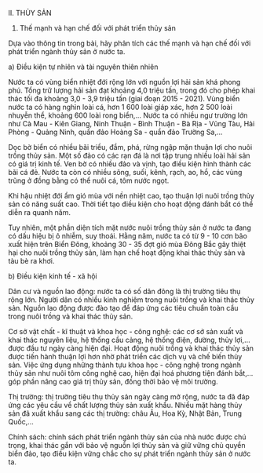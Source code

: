 II. THỦY SẢN

1. Thế mạnh và hạn chế đối với phát triển thủy sản

Dựa vào thông tin trong bài, hãy phân tích các thế mạnh và hạn chế đối với phát triển ngành thủy sản ở nước ta.

a) Điều kiện tự nhiên và tài nguyên thiên nhiên

Nước ta có vùng biển nhiệt đới rộng lớn với nguồn lợi hải sản khá phong phú. Tổng trữ lượng hải sản đạt khoảng 4,0 triệu tấn, trong đó cho phép khai thác tối đa khoảng 3,0 - 3,9 triệu tấn (giai đoạn 2015 - 2021). Vùng biển nước ta có hàng nghìn loài cá, hơn 1 600 loài giáp xác, hơn 2 500 loài nhuyễn thể, khoảng 600 loài rong biển,... Nước ta có nhiều ngư trường lớn như Cà Mau - Kiên Giang, Ninh Thuận - Bình Thuận - Bà Rịa - Vũng Tàu, Hải Phòng - Quảng Ninh, quần đảo Hoàng Sa - quần đảo Trường Sa,...

Dọc bờ biển có nhiều bãi triều, đầm, phá, rừng ngập mặn thuận lợi cho nuôi trồng thủy sản. Một số đảo có các rạn đá là nơi tập trung nhiều loài hải sản có giá trị kinh tế. Ven bờ có nhiều đảo và vịnh, tạo điều kiện hình thành các bãi cá đẻ. Nước ta còn có nhiều sông, suối, kênh, rạch, ao, hồ, các vùng trũng ở đồng bằng có thể nuôi cá, tôm nước ngọt.

Khi hậu nhiệt đới ẩm gió mùa với nền nhiệt cao, tạo thuận lợi nuôi trồng thủy sản có năng suất cao. Thời tiết tạo điều kiện cho hoạt động đánh bắt có thể diễn ra quanh năm.

Tuy nhiên, một phần diện tích mặt nước nuôi trồng thủy sản ở nước ta đang có dấu hiệu bị ô nhiễm, suy thoái. Hằng năm, nước ta có từ 9 - 10 cơn bão xuất hiện trên Biển Đông, khoảng 30 - 35 đợt gió mùa Đông Bắc gây thiệt hại cho nuôi trồng thủy sản, làm hạn chế hoạt động khai thác thủy sản và tàu bè ra khơi.

b) Điều kiện kinh tế - xã hội

Dân cư và nguồn lao động: nước ta có số dân đông là thị trường tiêu thụ rộng lớn. Người dân có nhiều kinh nghiệm trong nuôi trồng và khai thác thủy sản. Nguồn lao động được đào tạo để đáp ứng các tiêu chuẩn toàn cầu trong nuôi trồng và khai thác thủy sản.

Cơ sở vật chất - kĩ thuật và khoa học - công nghệ: các cơ sở sản xuất và khai thác nguyên liệu, hệ thống cầu cảng, hệ thống điện, đường, thủy lợi,... được đầu tư ngày càng hiện đại. Hoạt động nuôi trồng và khai thác thủy sản được tiến hành thuận lợi hơn nhờ phát triển các dịch vụ và chế biến thủy sản. Việc ứng dụng những thành tựu khoa học - công nghệ trong ngành thủy sản như nuôi tôm công nghệ cao, hiện đại hoá phương tiện đánh bắt,... góp phần nâng cao giá trị thủy sản, đồng thời bảo vệ môi trường.

Thị trường: thị trường tiêu thụ thủy sản ngày càng mở rộng, nước ta đã đáp ứng các yêu cầu về chất lượng thủy sản xuất khẩu. Nhiều mặt hàng thủy sản đã xuất khẩu sang các thị trường: châu Âu, Hoa Kỳ, Nhật Bản, Trung Quốc,...

Chính sách: chính sách phát triển ngành thủy sản của nhà nước được chú trọng, khai thác gắn với bảo vệ nguồn lợi thủy sản và giữ vững chủ quyền biển đảo, tạo điều kiện vững chắc cho sự phát triển ngành thủy sản ở nước ta.